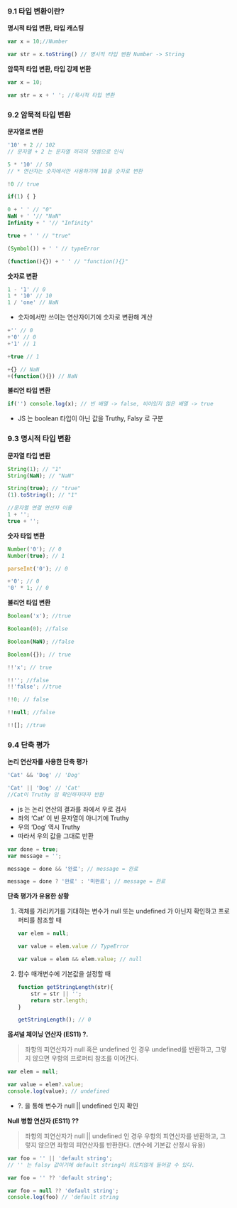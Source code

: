 ### 9.1 타입 변환이란?

**명시적 타입 변환, 타입 캐스팅**

```jsx
var x = 10;//Number

var str = x.toString() // 명시적 타입 변환 Number -> String
```

**암묵적 타입 변환, 타입 강제 변환**

```jsx
var x = 10;

var str = x + ' '; //묵시적 타입 변환
```

### 9.2 암묵적 타입 변환

**문자열로 변환**

```jsx
'10' + 2 // 102
// 문자열 + 2 는 문자열 끼리의 덧셈으로 인식

5 * '10' // 50
// * 연산자는 숫자에서만 사용하기에 10을 숫자로 변환

!0 // true

if(1) { }
```

```jsx
0 + ' ' // "0"
NaN + ' '// "NaN"
Infinity + ' '// "Infinity"

true + ' ' // "true"

(Symbol()) + ' ' // typeError

(function(){}) + ' ' // "function(){}"
```

**숫자로 변환**

```jsx
1 - '1' // 0
1 * '10' // 10
1 / 'one' // NaN
```

- 숫자에서만 쓰이는 연산자이기에 숫자로 변환해 계산

```jsx
+'' // 0
+'0' // 0
+'1' // 1

+true // 1

+{} // NaN
+(function(){}) // NaN
```

**불리언 타입 변환**

```jsx
if('') console.log(x); // 빈 배열 -> false, 비어있지 않은 배열 -> true
```

- JS 는 boolean 타입이 아닌 값을 Truthy, Falsy 로 구분

### 9.3 명시적 타입 변환

**문자열 타입 변환**

```jsx
String(1); // "1"
String(NaN); // "NaN"

String(true); // "true"
(1).toString(); // "1"

//문자열 연결 연산자 이용
1 + '';
true + '';
```

**숫자 타입 변환**

```jsx
Number('0'); // 0
Number(true); // 1

parseInt('0'); // 0

+'0'; // 0
'0' * 1; // 0
```

**불리언 타입 변환**

```jsx
Boolean('x'); //true

Boolean(0); //false

Boolean(NaN); //false

Boolean({}); // true

!!'x'; // true

!!''; //false
!!'false'; //true

!!0; // false

!!null; //false

!![]; //true
```

### 9.4 단축 평가

**논리 연산자를 사용한 단축 평가**

```jsx
'Cat' && 'Dog' // 'Dog'

'Cat' || 'Dog' // 'Cat'
//Cat이 Truthy 임 확인하자마자 반환
```

- js 는 논리 연산의 결과를 좌에서 우로 검사
- 좌의 ‘Cat’ 이 빈 문자열이 아니기에 Truthy
- 우의 ‘Dog’ 역시 Truthy
- 따라서 우의 값을 그대로 반환

```jsx
var done = true;
var message = '';

message = done && '완료'; // message = 완료

message = done ? '완료' : '미완료'; // message = 완료
```

**단축 평가가 유용한 상황**

1. 객체를 가리키기를 기대하는 변수가 null 또는 undefined 가 아닌지 확인하고 프로퍼티를 참조할 때
    
    ```jsx
    var elem = null;
    
    var value = elem.value // TypeError
    
    var value = elem && elem.value; // null
    ```
    
2. 함수 매개변수에 기본값을 설정할 때
    
    ```jsx
    function getStringLength(str){
    	str = str || '';
    	return str.length;
    }
    
    getStringLength(); // 0
    ```
    

**옵셔널 체이닝 연산자 (ES11) ?.**

> 좌항의 피연산자가 null 혹은 undefined 인 경우 undefined를 반환하고, 그렇지 않으면 우항의 프로퍼티 참조를 이어간다.

```jsx
var elem = null;

var value = elem?.value;
console.log(value); // undefined
```

- ?. 을 통해 변수가 null || undefined 인지 확인

**Null 병합 연산자 (ES11) ??**

> 좌항의 피연산자가 null || undefined 인 경우 우항의 피연산자를 반환하고, 그렇지 않으면 좌항의 피연산자를 반환한다. (변수에 기본값 산정시 유용)

```jsx
var foo = '' || 'default string';
// '' 는 falsy 값이기에 default string이 의도치않게 들어갈 수 있다.

var foo = '' ?? 'default string';

var foo = null ?? 'default string';
console.log(foo) // 'default string
```